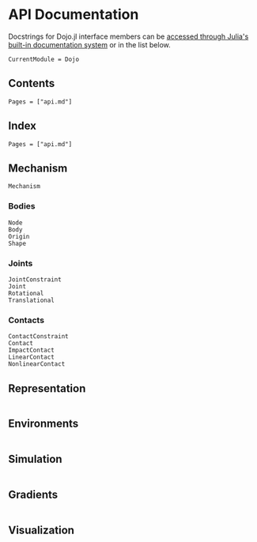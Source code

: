 # API Documentation

Docstrings for Dojo.jl interface members can be [accessed through Julia's built-in documentation system](https://docs.julialang.org/en/v1/manual/documentation/index.html#Accessing-Documentation-1) or in the list below.

```@meta
CurrentModule = Dojo
```

## Contents

```@contents
Pages = ["api.md"]
```

## Index

```@index
Pages = ["api.md"]
```

## Mechanism

```@docs
Mechanism
```

### Bodies 
```@docs
Node
Body 
Origin
Shape

```

### Joints 
```@docs
JointConstraint 
Joint 
Rotational 
Translational
```

### Contacts 
```@docs
ContactConstraint
Contact 
ImpactContact
LinearContact 
NonlinearContact
```

## Representation
```@docs
```

## Environments

```@docs
```

## Simulation

```@docs
```

## Gradients

```@docs
```

## Visualization

```@docs
```


